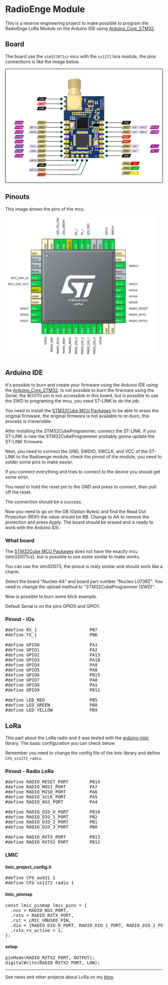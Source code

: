 # RadioEnge Module

This is a reverse engineering project to make possible to program the RadioEnge LoRa Module on the Arduino IDE using [Arduino_Core_STM32](https://github.com/stm32duino/Arduino_Core_STM32).

## Board

The board use the `stm32l071cz` mcu with the `sx1272` lora module, the pins connections is like the image below.

<img src="assets/radioenge.png" alt="chip" width="640px">

## Pinouts 

This image shows the pins of the mcu.

<img src="assets/radioenge-chip.png" alt="chip" width="480px">

## Arduino IDE

It's possible to burn and create your firmware using the Arduino IDE using the [Arduino_Core_STM32](https://github.com/stm32duino/Arduino_Core_STM32). Is not possible to burn the firwmare using the Serial, the BOOT0 pin is not accessible in this board, but is possible to use the SWD to programing the mcu, you need ST-LINK to do the job.

You need to install the [STM32Cube MCU Packages](https://www.st.com/en/embedded-software/stm32cube-mcu-packages.html) to be able to erase the original firmware, the original firmware is not available to re-burn, this process is irreversible.

After installing the STM32CubeProgrammer, connect the ST-LINK. if your ST-LINK is new the STM32CubeProgrammer probably gonna update the ST-LINK firmware.

Next, you need to connect the GND, SWDIO, SWCLK, and VCC of the ST-LINK to the Radioenge module, check the pinout of the module, you need to solder some pins to make easier. 

If you connect everything and tries to connect to the device you should get some error.

You need to hold the reset pin to the GND and press to connect, then pull off the reset.

The connection should be a success.

Now you need to go on the OB (Option Bytes) and find the Read Out Protection (RDP) the value should be BB. Change to AA to remove the protection and press Apply. The board should be erased and is ready to work with the Arduino IDE.

### What board

The [STM32Cube MCU Packages](https://www.st.com/en/embedded-software/stm32cube-mcu-packages.html) does not have the exactly mcu (stm32l071cz), but is possible to use some similar to make works.

You can use the stm32l073, the pinout is realy similar and should work like a charm.

Select the board "Nucleo-64" and board part number "Nucleo L073RZ". You need to change the upload method to 
"STM32CubeProgrammer (SWD)".

Now is possible to burn some blick example. 

Default Serial is on the pins GPIO0 and GPIO1.

### Pinout - IOs

<pre>
#define RX_1	                PB7
#define TX_1	                PB6

#define GPIO0	                PA3
#define GPIO1	                PA2
#define GPIO2	                PA15
#define GPIO3	                PA10
#define GPIO4	                PA9
#define GPIO5	                PA8
#define GPIO6	                PB15
#define GPIO7	                PA0
#define GPIO8	                PA1
#define GPIO9	                PB11

#define LED_RED                 PB5
#define LED_GREEN               PB8
#define LED_YELLOW              PB9
</pre>

## LoRa

This part about the LoRa radio and it was tested with the [arduino-lmic](https://github.com/mcci-catena/arduino-lmic) library. The basic configuration you can check below.

Remember you need to change the config file of the lmic library and define `CFG_sx1272_radio`.

### Pinout - Radio LoRa

<pre>
#define RADIO_RESET_PORT        PB14
#define RADIO_MOSI_PORT         PA7
#define RADIO_MISO_PORT         PA6
#define RADIO_SCLK_PORT         PA5
#define RADIO_NSS_PORT          PA4

#define RADIO_DIO_0_PORT        PB10
#define RADIO_DIO_1_PORT        PB2
#define RADIO_DIO_2_PORT        PB1
#define RADIO_DIO_3_PORT        PB0

#define RADIO_RXTX_PORT         PB13
#define RADIO_RXTX2_PORT        PB12
</pre>

### LMIC

#### lmic_project_config.h

<pre>
#define CFG_au921 1
#define CFG_sx1272_radio 1
</pre>

#### lmic_pinmap
<pre>
const lmic_pinmap lmic_pins = {
  .nss = RADIO_NSS_PORT,
  .rxtx = RADIO_RXTX_PORT,
  .rst = LMIC_UNUSED_PIN,
  .dio = {RADIO_DIO_0_PORT, RADIO_DIO_1_PORT, RADIO_DIO_2_PORT},
  .rxtx_rx_active = 1,
};
</pre>

#### setup

<pre>
pinMode(RADIO_RXTX2_PORT, OUTPUT);
digitalWrite(RADIO_RXTX2_PORT, LOW);
</pre>

----

See news and other projects about LoRa on my [blog](http://loranow.com).
